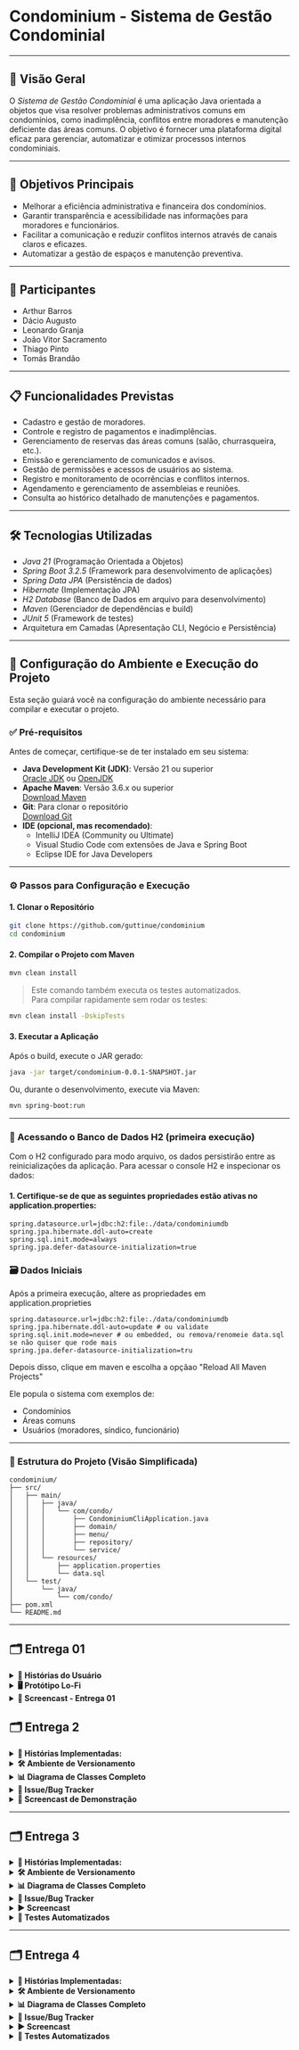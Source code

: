 # Condominium - Sistema de Gestão Condominial

---

## 📌 Visão Geral

O *Sistema de Gestão Condominial* é uma aplicação Java orientada a objetos que visa resolver problemas administrativos comuns em condomínios, como inadimplência, conflitos entre moradores e manutenção deficiente das áreas comuns. O objetivo é fornecer uma plataforma digital eficaz para gerenciar, automatizar e otimizar processos internos condominiais.

---

## 🚀 Objetivos Principais

- Melhorar a eficiência administrativa e financeira dos condomínios.
- Garantir transparência e acessibilidade nas informações para moradores e funcionários.
- Facilitar a comunicação e reduzir conflitos internos através de canais claros e eficazes.
- Automatizar a gestão de espaços e manutenção preventiva.

---

## 👥 Participantes

- Arthur Barros
- Dácio Augusto
- Leonardo Granja  
- João Vitor Sacramento 
- Thiago Pinto  
- Tomás Brandão  
 

---

## 📋 Funcionalidades Previstas

- Cadastro e gestão de moradores.
- Controle e registro de pagamentos e inadimplências.
- Gerenciamento de reservas das áreas comuns (salão, churrasqueira, etc.).
- Emissão e gerenciamento de comunicados e avisos.
- Gestão de permissões e acessos de usuários ao sistema.
- Registro e monitoramento de ocorrências e conflitos internos.
- Agendamento e gerenciamento de assembleias e reuniões.
- Consulta ao histórico detalhado de manutenções e pagamentos.

---

## 🛠 Tecnologias Utilizadas

- *Java 21* (Programação Orientada a Objetos)
- *Spring Boot 3.2.5* (Framework para desenvolvimento de aplicações)
- *Spring Data JPA* (Persistência de dados)
- *Hibernate* (Implementação JPA)
- *H2 Database* (Banco de Dados em arquivo para desenvolvimento)
- *Maven* (Gerenciador de dependências e build)
- *JUnit 5* (Framework de testes)
- Arquitetura em Camadas (Apresentação CLI, Negócio e Persistência)

---

## 🚀 Configuração do Ambiente e Execução do Projeto

Esta seção guiará você na configuração do ambiente necessário para compilar e executar o projeto.

### ✅ Pré-requisitos

Antes de começar, certifique-se de ter instalado em seu sistema:

- **Java Development Kit (JDK)**: Versão 21 ou superior  
  [Oracle JDK](https://www.oracle.com/java/technologies/downloads/) ou [OpenJDK](https://openjdk.org/)
- **Apache Maven**: Versão 3.6.x ou superior  
  [Download Maven](https://maven.apache.org/download.cgi)
- **Git**: Para clonar o repositório  
  [Download Git](https://git-scm.com/downloads)
- **IDE (opcional, mas recomendado)**:
  - IntelliJ IDEA (Community ou Ultimate)
  - Visual Studio Code com extensões de Java e Spring Boot
  - Eclipse IDE for Java Developers

---

### ⚙️ Passos para Configuração e Execução

#### 1. Clonar o Repositório

```bash
git clone https://github.com/guttinue/condominium
cd condominium
```

#### 2. Compilar o Projeto com Maven

```bash
mvn clean install
```

> Este comando também executa os testes automatizados.  
> Para compilar rapidamente sem rodar os testes:

```bash
mvn clean install -DskipTests
```

#### 3. Executar a Aplicação

Após o build, execute o JAR gerado:

```bash
java -jar target/condominium-0.0.1-SNAPSHOT.jar
```

Ou, durante o desenvolvimento, execute via Maven:

```bash
mvn spring-boot:run
```

---

### 🧪 Acessando o Banco de Dados H2 (primeira execução)

Com o H2 configurado para modo arquivo, os dados persistirão entre as reinicializações da aplicação. Para acessar o console H2 e inspecionar os dados:

#### 1. Certifique-se de que as seguintes propriedades estão ativas no application.properties:

```properties
spring.datasource.url=jdbc:h2:file:./data/condominiumdb
spring.jpa.hibernate.ddl-auto=create 
spring.sql.init.mode=always 
spring.jpa.defer-datasource-initialization=true
```


### 🗃️ Dados Iniciais

Após a primeira execução, altere as propriedades em application.proprieties  

```properties
spring.datasource.url=jdbc:h2:file:./data/condominiumdb
spring.jpa.hibernate.ddl-auto=update # ou validate
spring.sql.init.mode=never # ou embedded, ou remova/renomeie data.sql se não quiser que rode mais
spring.jpa.defer-datasource-initialization=tru
```

Depois disso, clique em maven e escolha a opçãao "Reload All Maven Projects"

Ele popula o sistema com exemplos de:
- Condomínios
- Áreas comuns
- Usuários (moradores, síndico, funcionário)

---

### 📂 Estrutura do Projeto (Visão Simplificada)

```
condominium/
├── src/
│   ├── main/
│   │   ├── java/
│   │   │   └── com/condo/
│   │   │       ├── CondominiumCliApplication.java
│   │   │       ├── domain/
│   │   │       ├── menu/
│   │   │       ├── repository/
│   │   │       └── service/
│   │   └── resources/
│   │       ├── application.properties
│   │       └── data.sql
│   └── test/
│       └── java/
│           └── com/condo/
├── pom.xml
└── README.md
```

---
## 🗂 Entrega 01

<details>
<summary><b>📌 Histórias do Usuário</b></summary>

<br>

| Nº | Perfil                    | História                                     |
|----|---------------------------|----------------------------------------------|
| 1  | Morador                   | Cadastro/Login                               |
| 2  | Morador                   | Reserva de áreas comuns                      |
| 3  | Morador                   | Registro de problemas de manutenção          |
| 4  | Funcionário Administrativo| Cadastro de novos moradores                  |
| 5  | Funcionário Administrativo| Registrar pagamentos das taxas               |
| 6  | Síndico                   | Envio de avisos e comunicados oficiais       |
| 7  | Síndico                   | Agendamento e registro de assembleias        |
| 8  | Morador                   | Consulta histórico financeiro                |

🔗 [Clique aqui para acessar as histórias e seus critérios de aceitação](https://docs.google.com/document/d/1cEao7RFi_IAkyKRBPETrI6R5NwgSLFkRdxgUmrukpas/edit?usp=sharing)

</details>

<details>
<summary><b>🖥 Protótipo Lo-Fi</b></summary>

<br>

📁 *Protótipos iniciais Lo-Fi das principais telas*  
🔗 [Clique aqui para visualizar os protótipos](https://drive.google.com/file/d/1izdiABJx6wsdaE88PcFmbcOxtpXIwX8a/view?usp=sharing)

*Telas prototipadas:*
- Tela de Login  
- Tela Inicial (Dashboard do Morador)  
- Cadastro de Morador  
- Registro de Pagamentos  
- Tela de Reservas das Áreas Comuns  
- Tela de Registro de Manutenção  
- Avisos e Comunicados (Síndico/Admin)  

</details>

<details>
<summary><b>🎥 Screencast - Entrega 01</b></summary>

<br>

▶ *Demonstração das funcionalidades entregues nesta etapa*  
🔗 [Clique aqui para assistir o Screencast](https://youtu.be/sXgaN3N0s4o)

*Conteúdo abordado no Screencast:*
- Apresentação das Histórias do Usuário  
- Explicação rápida dos protótipos Lo-Fi  
- Apresentação dos próximos passos do projeto  

</details>

## 🗂 Entrega 2

<details>
<summary><b>📖 Histórias Implementadas:</b></summary>

- *Cadastro de Moradores e Dependentes* (com persistência em memória)
- *Reserva de Áreas Comuns* (com persistência em memória)
</details>

<details>
<summary><b>🛠 Ambiente de Versionamento</b></summary>

- Ambiente versionado no GitHub com commits frequentes (mínimo semanal).

🔗 [Acesse o histórico de commits aqui](https://github.com/guttinue/condominium/commits/main)
</details>


<details>
<summary><b>📊 Diagrama de Classes Completo</b></summary>

- [Clique aqui para visualizar o Diagrama de Classes em Alta Resolução](./entregas/diagrama_de_classes.png)
</details>

<details>
<summary><b>🐞 Issue/Bug Tracker</b></summary>

⚒ Utilizamos o ClickUp como ferramenta de gerenciamento de Bugs e Tarefas

- [Visualizar o Issue Tracker atualizado aqui](./entregas/issue_tracker.png)
</details>

<details>
<summary><b>🎥 Screencast de Demonstração</b></summary>

▶ Assista o Screencast no YouTube mostrando o uso do sistema implementado nesta entrega:

🔗 [Clique aqui para assistir](https://youtu.be/sGfDrOjskvE)
</details>

---

## 🗂 Entrega 3

<details>
<summary><b>📖 Histórias Implementadas:</b></summary>

- *Reportar problemas de manutenção* 
- *Agendar assembleias e reuniões* 
</details>

<details>
<summary><b>🛠 Ambiente de Versionamento</b></summary>

- Ambiente versionado no GitHub com commits frequentes (mínimo semanal).

🔗 [Acesse o histórico de commits aqui](https://github.com/guttinue/condominium/commits/main)
</details>


<details>
<summary><b>📊 Diagrama de Classes Completo</b></summary>
 
🔗 [Clique aqui para visualizar o Diagrama de Classes em Alta Resolução](./entregas/diagrama_de_classes_new.drawio.png)
</details>

<details>
<summary><b>🐞 Issue/Bug Tracker</b></summary>

⚒ [Clique aqui para visualizar o Issue Tracker atualizado aqui](https://github.com/guttinue/condominium/issues)
</details>

<details>
<summary><b>▶ Screencast</b></summary>

▶ Assista o Screencast no YouTube mostrando o uso do sistema implementado nesta entrega:

🔗 [Clique aqui para assistir](https://www.youtube.com/watch?v=xYrWPnL8QkA)
</details>

<details>
<summary><b>📝 Testes Automatizados</b></summary>


📝 Assista ao vídeo de testes automzatizados no nosso sistema utilizando o Maven

🔗 [Clique aqui para assistir](https://www.youtube.com/watch?v=mtcnFiv77g8)
</details>

---

## 🗂 Entrega 4

<details>
<summary><b>📖 Histórias Implementadas:</b></summary>

- *Registro de visistantes no condomínio* 
- *Cadastro de veículos de moradores*
- *Registro de pagamentos das taxas condominiais*

🔗 [Clique aqui para vizualizar as historias no formato BDD](https://docs.google.com/document/d/1atD3BnABAXsUcRFY7HiJjJL5QWME2WjqwFCLNFSzlHs/edit?usp=sharing)
</details>

<details>
<summary><b>🛠 Ambiente de Versionamento</b></summary>

- Ambiente versionado no GitHub com commits frequentes (mínimo semanal).

🔗 [Acesse o histórico de commits aqui](https://github.com/guttinue/condominium/commits/main)
</details>


<details>
<summary><b>📊 Diagrama de Classes Completo</b></summary>

- [Clique aqui para visualizar o Diagrama de Classes em Alta Resolução](./entregas/diagramaAtualizado.png)
</details>

<details>
<summary><b>🐞 Issue/Bug Tracker</b></summary>
 
⚒ [Clique aqui para visualizar o Issue Tracker atualizado aqui](https://github.com/guttinue/condominium/issues)

</details>

<details>
<summary><b>▶ Screencast</b></summary>

▶ Assista o Screencast no YouTube mostrando o uso do sistema implementado nesta entrega:

🔗 [Clique aqui para assistir](https://youtu.be/6Z-DswcfUAg)
🔗 [Clique aqui para assistir](https://youtu.be/jvuRR2rQ7Bk)
🔗 [Clique aqui para assistir](https://youtu.be/Urv2Q1oAKY0)
</details>

<details>
<summary><b>📝 Testes Automatizados</b></summary>




📝 Assista ao vídeo de testes automzatizados no nosso sistema utilizando o Maven

🔗 [Clique aqui para assistir]()
</details>
